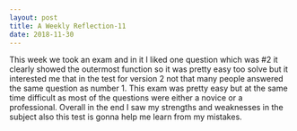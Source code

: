 ```yaml
---
layout: post
title: A Weekly Reflection-11
date: 2018-11-30
---
```


This week we took an exam and in it I liked one question which was #2 it clearly showed the outermost function so it was pretty easy too solve but it interested me that in the test for version 2 not that many people answered the same question as number 1.
This exam was pretty easy but at the same time difficult as most of the questions were either a novice or a professional. Overall in the end I saw my strengths and weaknesses in the subject also this test is gonna help me learn from my mistakes.
